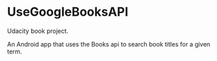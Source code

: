 # UseGoogleBooksAPI
Udacity book project.

An Android app that uses the Books api to search book titles for a given term.
